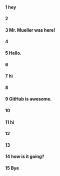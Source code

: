 #### 1 hey
#### 2
#### 3 Mr. Mueller was here!
#### 4
#### 5 Hello.
#### 6
#### 7 hi
#### 8
#### 9 GitHub is awesome.
#### 10
#### 11 hi
#### 12
#### 13
#### 14 how is it going?
#### 15 Bye

